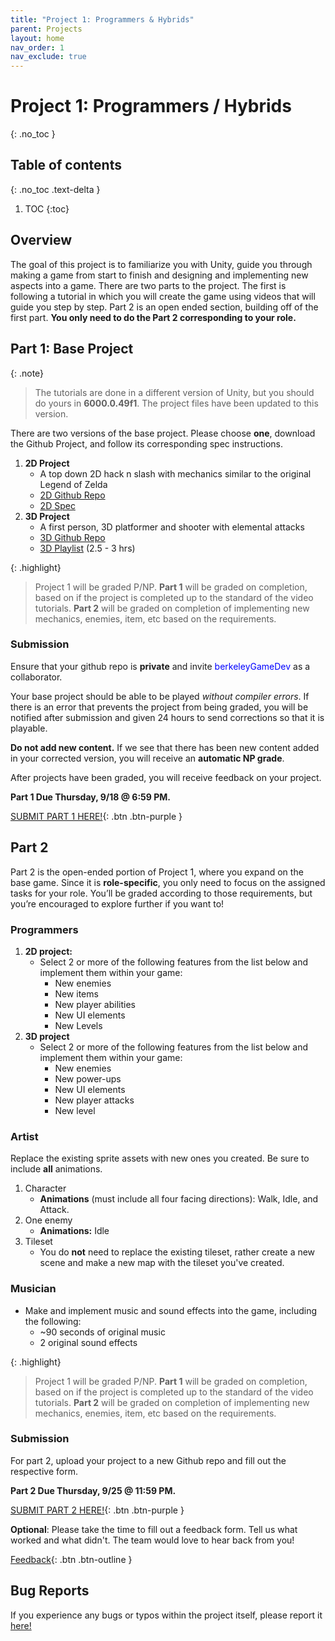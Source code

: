 ```yaml
---
title: "Project 1: Programmers & Hybrids"
parent: Projects
layout: home
nav_order: 1
nav_exclude: true
---
```


# Project 1: Programmers / Hybrids
{: .no_toc }

## Table of contents
{: .no_toc .text-delta }

1. TOC
{:toc}

## Overview
The goal of this project is to familiarize you with Unity, guide you through making a game from start to finish and designing and implementing new aspects into a game. There are two parts to the project. The first is following a tutorial in which you will create the game using videos that will guide you step by step. Part 2 is an open ended section, building off of the first part. **You only need to do the Part 2 corresponding to your role.**

## Part 1: Base Project

{: .note} 
> The tutorials are done in a different version of Unity, but you should do yours in **6000.0.49f1**. The project files have been updated to this version.

There are two versions of the base project. Please choose **one**, download the Github Project, and follow its corresponding spec instructions. 

1. **2D Project**
    * A top down 2D hack n slash with mechanics similar to the original Legend of Zelda
    * [2D Github Repo]
    * [2D Spec]
2. **3D Project**
    * A first person, 3D platformer and shooter with elemental attacks
    * [3D Github Repo]
    * [3D Playlist] (2.5 - 3 hrs)

{: .highlight}
> Project 1 will be graded P/NP. **Part 1** will be graded on completion, based on if the project is completed up to the standard of the video tutorials. **Part 2** will be graded on completion of implementing new mechanics, enemies, item, etc based on the requirements.

### Submission 

Ensure that your github repo is **private** and invite <span style="color:blue;">berkeleyGameDev</span> as a collaborator.

Your base project should be able to be played *without compiler errors*. If there is an error that prevents the project from being graded, you will be notified after submission and given 24 hours to send corrections so that it is playable. 

**Do not add new content.** If we see that there has been new content added in your corrected version, you will receive an **automatic NP grade**. 

After projects have been graded, you will receive feedback on your project. 

**Part 1 Due Thursday, 9/18 @ 6:59 PM.**

[SUBMIT PART 1 HERE!](https://tinyurl.com/gddf25proj1part1){: .btn .btn-purple }

## Part 2

Part 2 is the open-ended portion of Project 1, where you expand on the base game. Since it is **role-specific**, you only need to focus on the assigned tasks for your role. You’ll be graded according to those requirements, but you’re encouraged to explore further if you want to! 

### Programmers 
1. **2D project:**
    * Select 2 or more of the following features from the list below and implement them within your game:
        * New enemies
        * New items
        * New player abilities
        * New UI elements
        * New Levels
2. **3D project**
    * Select 2 or more of the following features from the list below and implement them within your game:
        * New enemies
        * New power-ups
        * New UI elements
        * New player attacks
        * New level

### Artist  
Replace the existing sprite assets with new ones you created. Be sure to include **all** animations.  

1. Character  
    * **Animations** (must include all four facing directions): Walk, Idle, and Attack. 
2.  One enemy
    * **Animations:** Idle 
3.  Tileset 
    * You do **not** need to replace the existing tileset, rather create a new scene and make a new map with the tileset you've created.

### Musician  
* Make and implement music and sound effects into the game, including the following:
    * ~90 seconds of original music
    * 2 original sound effects

{: .highlight}
> Project 1 will be graded P/NP. **Part 1** will be graded on completion, based on if the project is completed up to the standard of the video tutorials. **Part 2** will be graded on completion of implementing new mechanics, enemies, item, etc based on the requirements.

### Submission 

For part 2, upload your project to a new Github repo and fill out the respective form.

**Part 2 Due Thursday, 9/25 @ 11:59 PM.**

[SUBMIT PART 2 HERE!](https://tinyurl.com/gddf25proj1part2){: .btn .btn-purple }

**Optional**: Please take the time to fill out a feedback form. Tell us what worked and what didn't. The team would love to hear back from you! 

[Feedback](https://tinyurl.com/gddf25proj1feedback ){: .btn .btn-outline }

## Bug Reports
If you experience any bugs or typos within the project itself, please report it [here!]

[here!]: https://forms.gle/JAPYBPsvmKueXjhXA

[2D Github Repo]: https://github.com/berkeleyGamedev/Project-1-2D-2024.git
[2D Spec]: ../project1-2d-programmers/project1-2d.md
[3D Github Repo]: https://github.com/berkeleyGamedev/3DTutorialBase
[3D Playlist]: https://www.youtube.com/playlist?list=PLkTqf5DBzPsDQDTYorcX8RIcxzVC-sgO6
[Part 1 Submission]: https://docs.google.com/forms/d/e/1FAIpQLSdN4DVIbdaYsTTjlSQPwwuHfHpFo9nHWLLtRzWQ9AbPBiat-Q/viewform?usp=header
[Part 2 Submission]: https://docs.google.com/forms/d/e/1FAIpQLSfUiNQ-pmERcYHe4QbO-VoR8bDj9MQ3pkvVG_xiMyQoA1c5aQ/viewform?usp=header

